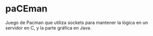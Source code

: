 # paCEman
Juego de Pacman que utiliza sockets para mantener la lógica en un servidor en C, y la parte gráfica en Java.
